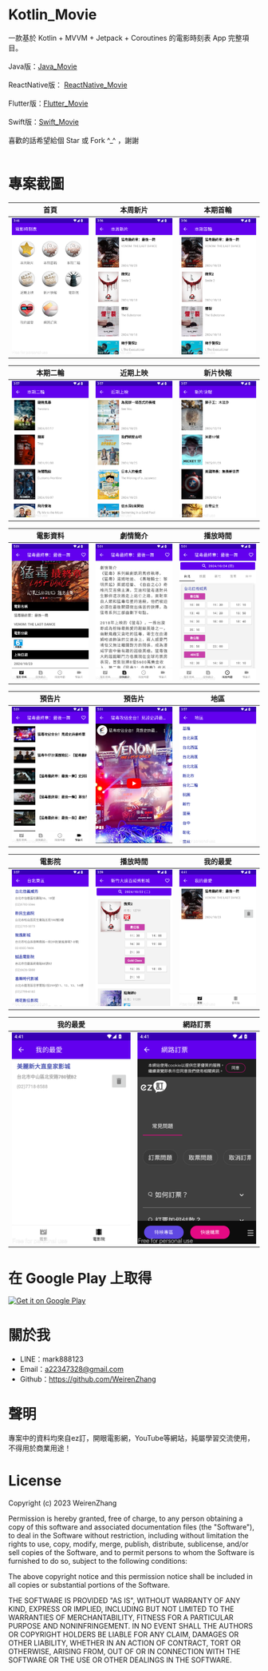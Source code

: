 # Kotlin_Movie
一款基於 Kotlin + MVVM + Jetpack + Coroutines 的電影時刻表 App 完整項目。<br /><br />
Java版：[Java_Movie](https://github.com/WeirenZhang/Java_Movie)<br /><br />
ReactNative版： [ReactNative_Movie](https://github.com/WeirenZhang/ReactNative_Movie)<br /><br />
Flutter版：[Flutter_Movie](https://github.com/WeirenZhang/Flutter_Movie)<br /><br />
Swift版：[Swift_Movie](https://github.com/WeirenZhang/Swift_Movie)<br /><br />
喜歡的話希望給個 Star 或 Fork ^_^ ，謝謝<br /><br />

# 專案截圖

|首頁|本周新片|本期首輪|
|:---:|:---:|:---:|
|![](https://github.com/WeirenZhang/Kotlin_Movie/blob/main/Screen/1.png)|![](https://github.com/WeirenZhang/Kotlin_Movie/blob/main/Screen/2.png)|![](https://github.com/WeirenZhang/Kotlin_Movie/blob/main/Screen/3.png)

|本期二輪|近期上映|新片快報|
|:---:|:---:|:---:|
|![](https://github.com/WeirenZhang/Kotlin_Movie/blob/main/Screen/4.png)|![](https://github.com/WeirenZhang/Kotlin_Movie/blob/main/Screen/5.png)|![](https://github.com/WeirenZhang/Kotlin_Movie/blob/main/Screen/6.png)

|電影資料|劇情簡介|播放時間|
|:---:|:---:|:---:|
|![](https://github.com/WeirenZhang/Kotlin_Movie/blob/main/Screen/7.png)|![](https://github.com/WeirenZhang/Kotlin_Movie/blob/main/Screen/8.png)|![](https://github.com/WeirenZhang/Kotlin_Movie/blob/main/Screen/9.png)

|預告片|預告片|地區|
|:---:|:---:|:---:|
|![](https://github.com/WeirenZhang/Kotlin_Movie/blob/main/Screen/10.png)|![](https://github.com/WeirenZhang/Kotlin_Movie/blob/main/Screen/11.png)|![](https://github.com/WeirenZhang/Kotlin_Movie/blob/main/Screen/12.png)

|電影院|播放時間|我的最愛|
|:---:|:---:|:---:|
|![](https://github.com/WeirenZhang/Kotlin_Movie/blob/main/Screen/13.png)|![](https://github.com/WeirenZhang/Kotlin_Movie/blob/main/Screen/14.png)|![](https://github.com/WeirenZhang/Kotlin_Movie/blob/main/Screen/15.png)

|我的最愛|網路訂票|
|:---:|:---:|
|![](https://github.com/WeirenZhang/Kotlin_Movie/blob/main/Screen/16.png)|![](https://github.com/WeirenZhang/Kotlin_Movie/blob/main/Screen/17.png)

# 在 Google Play 上取得
<a href="https://play.google.com/store/apps/details?id=com.weiren.zhang.movie_kotlin" target="_blank">
    <img
        alt="Get it on Google Play"
        src="https://play.google.com/intl/en_us/badges/images/generic/en_badge_web_generic.png"
        width="330"
        height="128"
    />
</a>

# 關於我
  - LINE：mark888123
  - Email：a22347328@gmail.com
  - Github：https://github.com/WeirenZhang
  
# 聲明
  專案中的資料均來自ez訂，開眼電影網，YouTube等網站，純屬學習交流使用，不得用於商業用途！
  
# License 
 
Copyright (c) 2023 WeirenZhang

Permission is hereby granted, free of charge, to any person obtaining a copy
of this software and associated documentation files (the "Software"), to deal
in the Software without restriction, including without limitation the rights
to use, copy, modify, merge, publish, distribute, sublicense, and/or sell
copies of the Software, and to permit persons to whom the Software is
furnished to do so, subject to the following conditions:

The above copyright notice and this permission notice shall be included in all
copies or substantial portions of the Software.

THE SOFTWARE IS PROVIDED "AS IS", WITHOUT WARRANTY OF ANY KIND, EXPRESS OR
IMPLIED, INCLUDING BUT NOT LIMITED TO THE WARRANTIES OF MERCHANTABILITY,
FITNESS FOR A PARTICULAR PURPOSE AND NONINFRINGEMENT. IN NO EVENT SHALL THE
AUTHORS OR COPYRIGHT HOLDERS BE LIABLE FOR ANY CLAIM, DAMAGES OR OTHER
LIABILITY, WHETHER IN AN ACTION OF CONTRACT, TORT OR OTHERWISE, ARISING FROM,
OUT OF OR IN CONNECTION WITH THE SOFTWARE OR THE USE OR OTHER DEALINGS IN THE
SOFTWARE.

